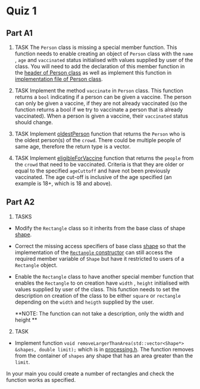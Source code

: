 Quiz 1
======

Part A1
------

1) TASK
The `Person` class is missing a special member function. This function needs to enable creating an object of `Person` class with the `name` , `age` and `vaccinated` status initialised with values supplied by user of the class. You will need to add the declaration of this member function in the [header of Person class](./a1/person.h) as well as implement this function in [implementation file of Person class](./a1/person.cpp).

2) TASK
Implement the method `vaccinate` in `Person` class. This function returns a `bool` indicating if a person can be given a vaccine. The person can only be given a vaccine, if they are not already vaccinated (so the function returns a bool if we try to vaccinate a person that is already vaccinated).  When a person is given a vaccine, their `vaccinated` status should change. 

3) TASK
Implement [oldestPerson](./a1/processing.h) function that returns the `Person` who is the oldest person(s) of the `crowd`. There could be multiple people of same age, therefore the return type is a vector.

4) TASK
Implement [eligibleForVaccine](./a1/processing.h) function that returns the `people` from the `crowd` that need to be vaccinated. Criteria is that they are older or equal to the specified `ageCuttoff` and have not been previously vaccinated. The age cut-off is inclusive of the age specified (an example is 18+, which is 18 and above).

Part A2
------

1. TASKS

* Modify the `Rectangle` class so it inherits from the base class of shape [shape](./a2/shape.h). 

* Correct the missing access specifiers of base class [shape](./b2/shape.h) so that the implementation of the [`Rectangle` constructor](./a2/rectangle.cpp) can still access the required member variable of `Shape` but have it restricted to users of a `Rectangle` object.

* Enable the  `Rectangle` class to have another special member function that enables the `Rectangle` to on creation have `width` , `height`  initialised with values supplied by user of the class. This function needs to set the description on creation of the class to be either `square` or `rectangle` depending on the `width` and  `heigth` supplied by the user. 

  **NOTE: The function can not take a description, only the width and height **

2. TASK

* Implement function `void removeLargerThanArea(std::vector<Shape*> &shapes, double limit);` which is in [processing.h](./a2/processing.h). The function removes from the container of `shapes` any shape that has an area greater than the `limit`.  

In your main you could create a number of rectangles and check the function works as specified. 

